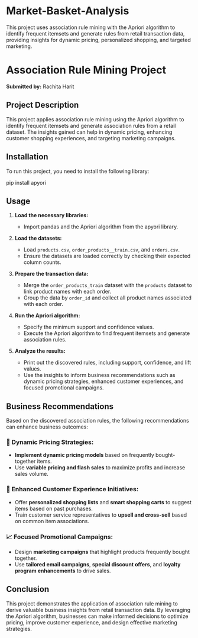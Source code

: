 # Market-Basket-Analysis
This project uses association rule mining with the Apriori algorithm to identify frequent itemsets and generate rules from retail transaction data, providing insights for dynamic pricing, personalized shopping, and targeted marketing.

# Association Rule Mining Project

**Submitted by:** Rachita Harit

## Project Description

This project applies association rule mining using the Apriori algorithm to identify frequent itemsets and generate association rules from a retail dataset. The insights gained can help in dynamic pricing, enhancing customer shopping experiences, and targeting marketing campaigns.

## Installation

To run this project, you need to install the following library:

pip install apyori

## Usage

1. **Load the necessary libraries:**
    - Import pandas and the Apriori algorithm from the apyori library.
      

2. **Load the datasets:**
    - Load `products.csv`, `order_products__train.csv`, and `orders.csv`.
    - Ensure the datasets are loaded correctly by checking their expected column counts.

3. **Prepare the transaction data:**
    - Merge the `order_products_train` dataset with the `products` dataset to link product names with each order.
    - Group the data by `order_id` and collect all product names associated with each order.

4. **Run the Apriori algorithm:**
    - Specify the minimum support and confidence values.
    - Execute the Apriori algorithm to find frequent itemsets and generate association rules.

5. **Analyze the results:**
    - Print out the discovered rules, including support, confidence, and lift values.
    - Use the insights to inform business recommendations such as dynamic pricing strategies, enhanced customer experiences, and focused promotional campaigns.

## Business Recommendations
Based on the discovered association rules, the following recommendations can enhance business outcomes:

### 💸 Dynamic Pricing Strategies:
- **Implement dynamic pricing models** based on frequently bought-together items.
- Use **variable pricing and flash sales** to maximize profits and increase sales volume.

### 🛒 Enhanced Customer Experience Initiatives:
- Offer **personalized shopping lists** and **smart shopping carts** to suggest items based on past purchases.
- Train customer service representatives to **upsell and cross-sell** based on common item associations.

### 📈 Focused Promotional Campaigns:
- Design **marketing campaigns** that highlight products frequently bought together.
- Use **tailored email campaigns**, **special discount offers**, and **loyalty program enhancements** to drive sales.

## Conclusion
This project demonstrates the application of association rule mining to derive valuable business insights from retail transaction data. By leveraging the Apriori algorithm, businesses can make informed decisions to optimize pricing, improve customer experience, and design effective marketing strategies.

